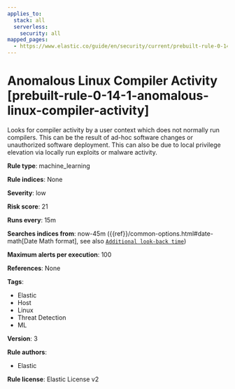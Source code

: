```yaml
---
applies_to:
  stack: all
  serverless:
    security: all
mapped_pages:
  - https://www.elastic.co/guide/en/security/current/prebuilt-rule-0-14-1-anomalous-linux-compiler-activity.html
---
```


# Anomalous Linux Compiler Activity [prebuilt-rule-0-14-1-anomalous-linux-compiler-activity]

Looks for compiler activity by a user context which does not normally run compilers. This can be the result of ad-hoc software changes or unauthorized software deployment. This can also be due to local privilege elevation via locally run exploits or malware activity.

**Rule type**: machine_learning

**Rule indices**: None

**Severity**: low

**Risk score**: 21

**Runs every**: 15m

**Searches indices from**: now-45m ({{ref}}/common-options.html#date-math[Date Math format], see also [`Additional look-back time`](docs-content://solutions/security/detect-and-alert/create-detection-rule.md#rule-schedule))

**Maximum alerts per execution**: 100

**References**: None

**Tags**:

* Elastic
* Host
* Linux
* Threat Detection
* ML

**Version**: 3

**Rule authors**:

* Elastic

**Rule license**: Elastic License v2


